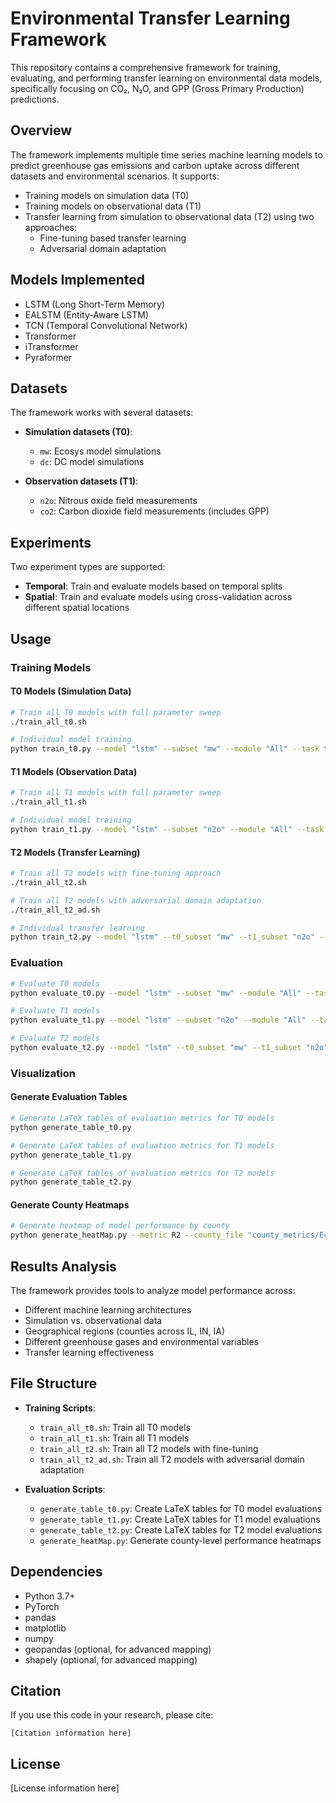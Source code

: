 # Environmental Transfer Learning Framework

This repository contains a comprehensive framework for training, evaluating, and performing transfer learning on environmental data models, specifically focusing on CO₂, N₂O, and GPP (Gross Primary Production) predictions.

## Overview

The framework implements multiple time series machine learning models to predict greenhouse gas emissions and carbon uptake across different datasets and environmental scenarios. It supports:

- Training models on simulation data (T0)
- Training models on observational data (T1)
- Transfer learning from simulation to observational data (T2) using two approaches:
  - Fine-tuning based transfer learning
  - Adversarial domain adaptation

## Models Implemented

- LSTM (Long Short-Term Memory)
- EALSTM (Entity-Aware LSTM)
- TCN (Temporal Convolutional Network)
- Transformer
- iTransformer
- Pyraformer

## Datasets

The framework works with several datasets:

- **Simulation datasets (T0)**:
  - `mw`: Ecosys model simulations
  - `dc`: DC model simulations

- **Observation datasets (T1)**:
  - `n2o`: Nitrous oxide field measurements
  - `co2`: Carbon dioxide field measurements (includes GPP)

## Experiments

Two experiment types are supported:

- **Temporal**: Train and evaluate models based on temporal splits
- **Spatial**: Train and evaluate models using cross-validation across different spatial locations

## Usage

### Training Models

#### T0 Models (Simulation Data)
```bash
# Train all T0 models with full parameter sweep
./train_all_t0.sh

# Individual model training
python train_t0.py --model "lstm" --subset "mw" --module "All" --task t0 --exp temporal --fold 0
```

#### T1 Models (Observation Data)
```bash
# Train all T1 models with full parameter sweep
./train_all_t1.sh

# Individual model training
python train_t1.py --model "lstm" --subset "n2o" --module "All" --task t1 --exp temporal --fold 0
```

#### T2 Models (Transfer Learning)
```bash
# Train all T2 models with fine-tuning approach
./train_all_t2.sh

# Train all T2 models with adversarial domain adaptation
./train_all_t2_ad.sh

# Individual transfer learning
python train_t2.py --model "lstm" --t0_subset "mw" --t1_subset "n2o" --module "All" --exp temporal --fold 0
```

### Evaluation

```bash
# Evaluate T0 models
python evaluate_t0.py --model "lstm" --subset "mw" --module "All" --task t0 --exp temporal --fold 0

# Evaluate T1 models
python evaluate_t1.py --model "lstm" --subset "n2o" --module "All" --task t1 --exp temporal --fold 0

# Evaluate T2 models
python evaluate_t2.py --model "lstm" --t0_subset "mw" --t1_subset "n2o" --module "All" --exp temporal --fold 0 --task t2
```

### Visualization

#### Generate Evaluation Tables
```bash
# Generate LaTeX tables of evaluation metrics for T0 models
python generate_table_t0.py

# Generate LaTeX tables of evaluation metrics for T1 models
python generate_table_t1.py

# Generate LaTeX tables of evaluation metrics for T2 models
python generate_table_t2.py
```

#### Generate County Heatmaps
```bash
# Generate heatmap of model performance by county
python generate_heatMap.py --metric R2 --county_file "county_metrics/Ecosys_99points.csv" --metrics_file "county_metrics/t0_mw_All_lstm_temporal_0_county_metrics.csv"
```

## Results Analysis

The framework provides tools to analyze model performance across:

- Different machine learning architectures
- Simulation vs. observational data
- Geographical regions (counties across IL, IN, IA)
- Different greenhouse gases and environmental variables
- Transfer learning effectiveness

## File Structure

- **Training Scripts**:
  - `train_all_t0.sh`: Train all T0 models
  - `train_all_t1.sh`: Train all T1 models
  - `train_all_t2.sh`: Train all T2 models with fine-tuning
  - `train_all_t2_ad.sh`: Train all T2 models with adversarial domain adaptation

- **Evaluation Scripts**:
  - `generate_table_t0.py`: Create LaTeX tables for T0 model evaluations
  - `generate_table_t1.py`: Create LaTeX tables for T1 model evaluations
  - `generate_table_t2.py`: Create LaTeX tables for T2 model evaluations
  - `generate_heatMap.py`: Generate county-level performance heatmaps

## Dependencies

- Python 3.7+
- PyTorch
- pandas
- matplotlib
- numpy
- geopandas (optional, for advanced mapping)
- shapely (optional, for advanced mapping)

## Citation

If you use this code in your research, please cite:

```
[Citation information here]
```

## License

[License information here]
